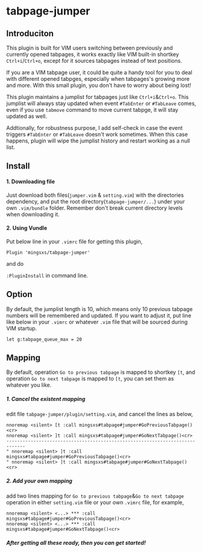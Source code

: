 # tabpage-jumper

## Introduciton

This plugin is built for VIM users switching between previously and currently opened tabpages, it works exactly like VIM built-in shortkey `Ctrl+i`/`Ctrl+o`, except for it sources tabpages instead of text positions.     
    
If you are a VIM tabpage user, it could be quite a handy tool for you to deal with different opened tabpges, especially when tabpages's growing more and more. With this small plugin, you don't have to worry about being lost!    
    
This plugin maintains a jumplist for tabpages just like `Ctrl+i`&`Ctrl+o`. This jumplist will always stay updated when event `#TabEnter` or `#TabLeave` comes, even if you use `tabmove` command to move current tabpge, it will stay updated as well.  
    
Addtionally, for robustness purpose, I add self-check in case the event triggers `#TabEnter` or `#TabLeave` doesn't work sometimes. When this case happens, plugin will wipe the jumplist history and restart working as a null list.   

## Install
#### 1. Downloading file
Just download both files(`jumper.vim` & `setting.vim`) with the directories dependency, and put the root directory(`tabpage-jumper/...`) under your own `.vim/bundle` folder. Remember don't break current directory levels when downloading it.

#### 2. Using Vundle
Put below line in your `.vimrc` file for getting this plugin,  

`Plugin 'mingsxs/tabpage-jumper'`    

and do   

`:PluginInstall` in command line.   


## Option
By default, the jumplist length is 10, which means only 10 previous tabpage numbers will be remembered and updated. If you want to adjust it, put line like below in your `.vimrc` or whatever `.vim` file that will be sourced during VIM startup.  

`let g:tabpage_queue_max = 20`    


## Mapping
By default, operation `Go to previous tabpage` is mapped to shortkey `[t`, and operation `Go to next tabpage` is mapped to `[t`, you can set them as whatever you like.   

##### 1. Cancel the existent mapping
edit file `tabpage-jumper/plugin/setting.vim`, and cancel the lines as below,   

```
nnoremap <silent> [t :call mingsxs#tabpage#jumper#GoPreviousTabpage()<cr>     
nnoremap <silent> ]t :call mingsxs#tabpage#jumper#GoNextTabpage()<cr>     
-----------------------------------------------------------------------------     
" nnoremap <silent> ]t :call mingsxs#tabpage#jumper#GoPreviousTabpage()<cr>    
" nnoremap <silent> ]t :call mingsxs#tabpage#jumper#GoNextTabpage()<cr>     
```


##### 2. Add your own mapping
add two lines mapping for `Go to previous tabpage`&`Go to next tabpage` operation in either `setting.vim` file or your own `.vimrc` file, for example,   

```
nnoremap <silent> <...> *** :call mingsxs#tabpage#jumper#GoPreviousTabpage()<cr>    
nnoremap <silent> <...> *** :call mingsxs#tabpage#jumper#GoNextTabpage()<cr>    
```
  
##### After getting all these ready, then you can get started!
